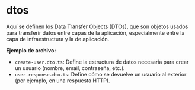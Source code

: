 # dtos

Aquí se definen los Data Transfer Objects (DTOs), que son objetos usados para transferir datos entre capas de la aplicación, especialmente entre la capa de infraestructura y la de aplicación.

**Ejemplo de archivo:**

- `create-user.dto.ts`: Define la estructura de datos necesaria para crear un usuario (nombre, email, contraseña, etc.).
- `user-response.dto.ts`: Define cómo se devuelve un usuario al exterior (por ejemplo, en una respuesta HTTP).
